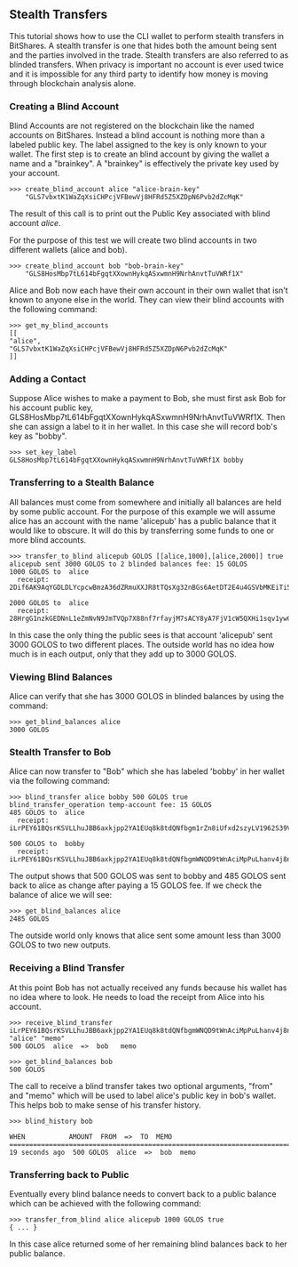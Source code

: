 ## Stealth Transfers

This tutorial shows how to use the CLI wallet to perform stealth transfers in BitShares.   A stealth transfer is one that hides both the amount being sent and the parties involved in the trade.   Stealth transfers are also referred to as blinded transfers.  When privacy is important no account is ever used twice and it is impossible for any third party to identify how money is moving through blockchain analysis alone.

### Creating a Blind Account

Blind Accounts are not registered on the blockchain like the named accounts on BitShares.  Instead a blind account is nothing more than a labeled public key.  The label assigned to the key is only known to your wallet.  The first step is to create an blind account by giving the wallet a name and a "brainkey".  A "brainkey" is effectively the private key used by your account. 

    >>> create_blind_account alice "alice-brain-key"
        "GLS7vbxtK1WaZqXsiCHPcjVFBewVj8HFRd5Z5XZDpN6Pvb2dZcMqK"

The result of this call is to print out the Public Key associated with blind account *alice*.  

For the purpose of this test we will create two blind accounts in two different wallets (alice and bob).

    >>> create_blind_account bob "bob-brain-key"
        "GLS8HosMbp7tL614bFgqtXXownHykqASxwmnH9NrhAnvtTuVWRf1X"  

Alice and Bob now each have their own account in their own wallet that isn't known to anyone else in the world.  They can view their blind accounts with the following command:

    >>> get_my_blind_accounts
    [[
    "alice",
    "GLS7vbxtK1WaZqXsiCHPcjVFBewVj8HFRd5Z5XZDpN6Pvb2dZcMqK"
    ]]

### Adding a Contact

Suppose Alice wishes to make a payment to Bob, she must first ask Bob for his account public key, GLS8HosMbp7tL614bFgqtXXownHykqASxwmnH9NrhAnvtTuVWRf1X.   Then she can assign a label to it in her wallet.  In this case she will record bob's key as "bobby".

    >>> set_key_label GLS8HosMbp7tL614bFgqtXXownHykqASxwmnH9NrhAnvtTuVWRf1X bobby

   
### Transferring to a Stealth Balance 

All balances must come from somewhere and initially all balances are held by some public account.  For the purpose of this example we will assume alice has an account with the name 'alicepub' has a public balance that it would like to obscure.   It will do this by transferring some funds to one or more blind accounts.

    >>> transfer_to_blind alicepub GOLOS [[alice,1000],[alice,2000]] true
    alicepub sent 3000 GOLOS to 2 blinded balances fee: 15 GOLOS
    1000 GOLOS to  alice
	  receipt: 2Dif6AK9AqYGDLDLYcpcwBmzA36dZRmuXXJR8tTQsXg32nBGs6AetDT2E4u4GSVbMKEiTi54sqYu1Bc23cPvzSAyPGEJTLkVpihaot4e1FUDnNPz41uFfu2G6rug1hcRf2Qp5kkRm4ucsAi4Fzb2M3MSfw4r56ucztRisk9JJjLdqFjUPuiAiTdM99JdfKZy8WTkKF2npd

    2000 GOLOS to  alice
	  receipt: 28HrgG1nzkGEDNnL1eZmNvN9JmTVQp7X88nf7rfayjM7sACY8yA7FjV1cW5QXHi1sqv1ywCqfnGiNBqDQWMwpcGB1KdRwDcJPaTMZ5gZpw7Vw4BhdnVeZHY88GV5n8j3uGmZuGBEq18zgHDCFiLJ6WAYvs5PiFvjaNjwQmvBXaC6CqAJWJKXeKCCgmoVJ3CQCw2ErocfVH

In this case the only thing the public sees is that account 'alicepub' sent 3000 GOLOS to two different places.  The outside world has no idea how much is in each output, only that they add up to 3000 GOLOS.

### Viewing Blind Balances

Alice can verify that she has 3000 GOLOS in blinded balances by using the command:

    >>> get_blind_balances alice
    3000 GOLOS

### Stealth Transfer to Bob

Alice can now transfer to "Bob" which she has labeled 'bobby' in her wallet via the following command:

    >>> blind_transfer alice bobby 500 GOLOS true
    blind_transfer_operation temp-account fee: 15 GOLOS
    485 GOLOS to  alice
	  receipt: iLrPEY61BQsrKSVLLhuJBB6axkjpp2YA1EUq8k8tdQNfbgm1rZn8iUfxd2szyLV1962S39VtPFcuidok7tnT851JFUvP5r7U5MfbtRvmsNBHtSmaWyfbXg7srPsp1roUBpr9Z2QM7W7X5AAonFqoduWcnGp7cViQCDppEqSZHGjY8zFJARd1vm4qoPcMAjw4pjS3vgj6796SfR9ntnN5vZr5b9WvM4Hune7DfbGShed81n1R63BH9h9Ef8BXRy1ERkkJhMmYhXKC

    500 GOLOS to  bobby
	  receipt: iLrPEY61BQsrKSVLLhuJBB6axkjpp2YA1EUq8k8tdQNfbgmWNQD9tWnAciMpPuLhanv4j8nhvUE1ZjD3WNZPoxdiekTCraMir7xx5rbZsGCogF6YfPbCnZCapMDkC8Zsgs5bZWCB2oRvB1wCjYmsQaji6SQcax5Sii4MY93Q1HGPvehcS7jBvLDz5e1GQmAzoWhnPZqoCuDSvL521CSCCxRvLXoHK1Rih5kX72tJYdAXCECUL3xZ2cd2CA8eegfTiC7f7XkTd75f

The output shows that 500 GOLOS was sent to bobby and 485 GOLOS sent back to alice as change after paying a 15 GOLOS fee.  If we check the balance of alice we will see: 

    >>> get_blind_balances alice
    2485 GOLOS

The outside world only knows that alice sent some amount less than 3000 GOLOS to two new outputs.

### Receiving a Blind Transfer

At this point Bob has not actually received any funds because his wallet has no idea where to look.  He needs to load the receipt from Alice into his account.

    >>> receive_blind_transfer iLrPEY61BQsrKSVLLhuJBB6axkjpp2YA1EUq8k8tdQNfbgmWNQD9tWnAciMpPuLhanv4j8nhvUE1ZjD3WNZPoxdiekTCraMir7xx5rbZsGCogF6YfPbCnZCapMDkC8Zsgs5bZWCB2oRvB1wCjYmsQaji6SQcax5Sii4MY93Q1HGPvehcS7jBvLDz5e1GQmAzoWhnPZqoCuDSvL521CSCCxRvLXoHK1Rih5kX72tJYdAXCECUL3xZ2cd2CA8eegfTiC7f7XkTd75f "alice" "memo"
    500 GOLOS  alice  =>  bob   memo

    >>> get_blind_balances bob
    500 GOLOS

The call to receive a blind transfer takes two optional arguments, "from" and "memo" which will be used to label alice's public key in bob's wallet.  This helps bob to make sense of his transfer history.

    >>> blind_history bob 

    WHEN           AMOUNT  FROM  =>  TO  MEMO
    ====================================================================================
    19 seconds ago  500 GOLOS  alice  =>  bob  memo

### Transferring back to Public 

Eventually every blind balance needs to convert back to a public balance which can be achieved with the following command:

    >>> transfer_from_blind alice alicepub 1000 GOLOS true 
    { ... }

In this case alice returned some of her remaining blind balances back to her public balance.
